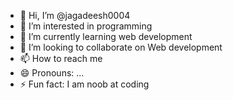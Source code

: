 - 👋 Hi, I’m @jagadeesh0004
- 👀 I’m interested in programming
- 🌱 I’m currently learning web development 
- 💞️ I’m looking to collaborate on Web development 
- 📫 How to reach me 
- 😄 Pronouns: ...
- ⚡ Fun fact: I am noob at coding 

<!---
jagadeesh0004/jagadeesh0004 is a ✨ special ✨ repository because its `README.md` (this file) appears on your GitHub profile.
You can click the Preview link to take a look at your changes.
--->
